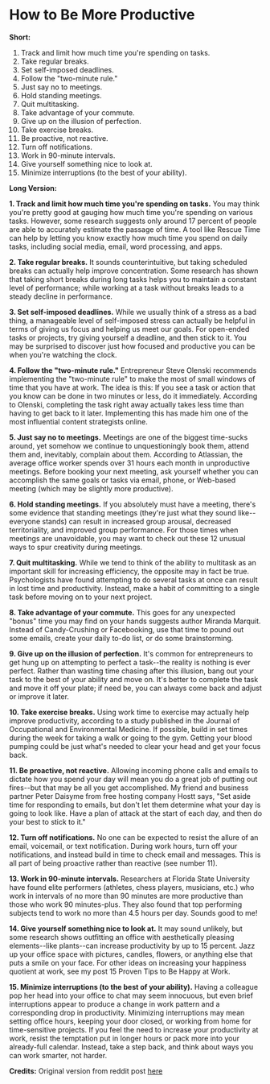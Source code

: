 # How to Be More Productive

**Short:**

1. Track and limit how much time you're spending on tasks.
2. Take regular breaks.
3. Set self-imposed deadlines.
4. Follow the "two-minute rule."
5. Just say no to meetings.
6. Hold standing meetings.
7. Quit multitasking.
8. Take advantage of your commute.
9. Give up on the illusion of perfection.
10. Take exercise breaks.
11. Be proactive, not reactive.
12. Turn off notifications.
13. Work in 90-minute intervals.
14. Give yourself something nice to look at.
15. Minimize interruptions (to the best of your ability).

**Long Version:**

**1. Track and limit how much time you're spending on tasks.**
You may think you're pretty good at gauging how much time you're spending on various tasks. However, some research suggests only around 17 percent of people are able to accurately estimate the passage of time. A tool like Rescue Time can help by letting you know exactly how much time you spend on daily tasks, including social media, email, word processing, and apps.

**2. Take regular breaks.**
It sounds counterintuitive, but taking scheduled breaks can actually help improve concentration. Some research has shown that taking short breaks during long tasks helps you to maintain a constant level of performance; while working at a task without breaks leads to a steady decline in performance.

**3. Set self-imposed deadlines.**
While we usually think of a stress as a bad thing, a manageable level of self-imposed stress can actually be helpful in terms of giving us focus and helping us meet our goals. For open-ended tasks or projects, try giving yourself a deadline, and then stick to it. You may be surprised to discover just how focused and productive you can be when you're watching the clock.

**4. Follow the "two-minute rule."**
Entrepreneur Steve Olenski recommends implementing the "two-minute rule" to make the most of small windows of time that you have at work. The idea is this: If you see a task or action that you know can be done in two minutes or less, do it immediately. According to Olenski, completing the task right away actually takes less time than having to get back to it later. Implementing this has made him one of the most influential content strategists online.

**5. Just say no to meetings.**
Meetings are one of the biggest time-sucks around, yet somehow we continue to unquestioningly book them, attend them and, inevitably, complain about them. According to Atlassian, the average office worker spends over 31 hours each month in unproductive meetings. Before booking your next meeting, ask yourself whether you can accomplish the same goals or tasks via email, phone, or Web-based meeting (which may be slightly more productive).

**6. Hold standing meetings.**
If you absolutely must have a meeting, there's some evidence that standing meetings (they're just what they sound like--everyone stands) can result in increased group arousal, decreased territoriality, and improved group performance. For those times when meetings are unavoidable, you may want to check out these 12 unusual ways to spur creativity during meetings.

**7. Quit multitasking.**
While we tend to think of the ability to multitask as an important skill for increasing efficiency, the opposite may in fact be true. Psychologists have found attempting to do several tasks at once can result in lost time and productivity. Instead, make a habit of committing to a single task before moving on to your next project.

**8. Take advantage of your commute.**
This goes for any unexpected "bonus" time you may find on your hands suggests author Miranda Marquit. Instead of Candy-Crushing or Facebooking, use that time to pound out some emails, create your daily to-do list, or do some brainstorming.

**9. Give up on the illusion of perfection.**
It's common for entrepreneurs to get hung up on attempting to perfect a task--the reality is nothing is ever perfect. Rather than wasting time chasing after this illusion, bang out your task to the best of your ability and move on. It's better to complete the task and move it off your plate; if need be, you can always come back and adjust or improve it later.

**10. Take exercise breaks.**
Using work time to exercise may actually help improve productivity, according to a study published in the Journal of Occupational and Environmental Medicine. If possible, build in set times during the week for taking a walk or going to the gym. Getting your blood pumping could be just what's needed to clear your head and get your focus back.

**11. Be proactive, not reactive.**
Allowing incoming phone calls and emails to dictate how you spend your day will mean you do a great job of putting out fires--but that may be all you get accomplished. My friend and business partner Peter Daisyme from free hosting company Hostt says, "Set aside time for responding to emails, but don't let them determine what your day is going to look like. Have a plan of attack at the start of each day, and then do your best to stick to it."

**12. Turn off notifications.**
No one can be expected to resist the allure of an email, voicemail, or text notification. During work hours, turn off your notifications, and instead build in time to check email and messages. This is all part of being proactive rather than reactive (see number 11).

**13. Work in 90-minute intervals.**
Researchers at Florida State University have found elite performers (athletes, chess players, musicians, etc.) who work in intervals of no more than 90 minutes are more productive than those who work 90 minutes-plus. They also found that top performing subjects tend to work no more than 4.5 hours per day. Sounds good to me!

**14. Give yourself something nice to look at.**
It may sound unlikely, but some research shows outfitting an office with aesthetically pleasing elements--like plants--can increase productivity by up to 15 percent. Jazz up your office space with pictures, candles, flowers, or anything else that puts a smile on your face. For other ideas on increasing your happiness quotient at work, see my post 15 Proven Tips to Be Happy at Work.

**15. Minimize interruptions (to the best of your ability).**
Having a colleague pop her head into your office to chat may seem innocuous, but even brief interruptions appear to produce a change in work pattern and a corresponding drop in productivity. Minimizing interruptions may mean setting office hours, keeping your door closed, or working from home for time-sensitive projects.
If you feel the need to increase your productivity at work, resist the temptation put in longer hours or pack more into your already-full calendar. Instead, take a step back, and think about ways you can work smarter, not harder.

**Credits:** Original version from reddit post [here](https://www.reddit.com/r/productivity/comments/3ovd1y/15_ways_to_increase_productivity_at_work_xpost/)

